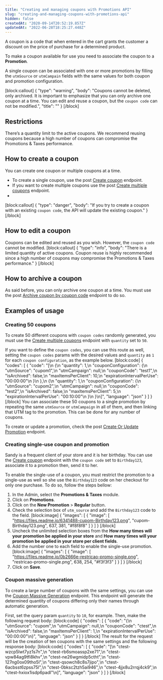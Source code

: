 ```yaml
---
title: "Creating and managing coupons with Promotions API"
slug: "creating-and-managing-coupons-with-promotions-api"
hidden: false
createdAt: "2020-09-14T20:52:19.857Z"
updatedAt: "2022-06-28T18:25:27.448Z"
---
```

A coupon is a code that when entered in the cart grants the customer a discount on the price of purchase for a determined product.

To make a coupon available for use you need to associate the coupon to a **Promotion**.

A single coupon can be associated with one or more promotions by filling the `utmSource` or `utmCampain` fields with the same values for both coupon and promotion configuration.

[block:callout]
{
  "type": "warning",
  "body": "Coupons cannot be deleted, only archived. It is important to emphasize that you can only archive one coupon at a time. You can edit and reuse a coupon, but the `coupon code` can not be modified.",
  "title": ""
}
[/block]

## Restrictions

There’s a quantity limit to the active coupons. We recommend reusing coupons because a high number of coupons can compromise the Promotions & Taxes performance.

## How to create a coupon

You can create one coupon or multiple coupons at a time.

- To create a single coupon, use the <span class="api pg-type type-post">post</span> [Create coupon](ref:post_api-rnb-pvt-coupon) endpoint.
- If you want to create multiple coupons use the <span class="api pg-type type-post">post</span> [Create multiple coupons](ref:post_api-rnb-pvt-multiple-coupons) endpoint.
- 
[block:callout]
{
  "type": "danger",
  "body": "If you try to create a coupon with an existing `coupon code`, the API will update the existing coupon."
}
[/block]

## How to edit a coupon

Coupons can be edited and reused as you wish. However, the `coupon code` cannot be modified.
[block:callout]
{
  "type": "info",
  "body": "There is a limited quantity of active coupons. Coupon reuse is highly recommended since a high number of coupons may compromise the Promotions & Taxes performance."
}
[/block]

## How to archive a coupon

As said before, you can only archive one coupon at a time. You must use the <span class="api pg-type type-post">post</span> [Archive coupon by coupon code](ref:archivebycouponcode) endpoint to do so.

## Examples of usage

### Creating 50 coupons

To create 50 different coupons with `coupon codes` randomly generated, you must use the [Create multiple coupons](ref:post_api-rnb-pvt-multiple-coupons) endpoint with `quantity` set to `50`.

If you want to define the `coupon codes`, you can use this route as well, setting the `coupon codes` params with the desired values and `quantity` as `1` for each `coupon configuration`, as the example below.
[block:code]
{
  "codes": [
    {
      "code": "[\n    {\n        \"quantity\": 1,\n        \"couponConfiguration\": {\n            \"utmSource\": \"cupom1\",\n            \"utmCampaign\": null,\n            \"couponCode\": \"test1\",\n            \"isArchived\": false,\n            \"maxItemsPerClient\": 10,\n            \"expirationIntervalPerUse\": \"00:00:00\"\n        }\n    },\n    {\n        \"quantity\": 1,\n        \"couponConfiguration\": {\n            \"utmSource\": \"cupom2\",\n            \"utmCampaign\": null,\n            \"couponCode\": \"test2\",\n            \"isArchived\": false,\n            \"maxItemsPerClient\": 5,\n            \"expirationIntervalPerUse\": \"00:10:00\"\n        }\n    }\n]",
      "language": "json"
    }
  ]
}
[/block]
You can associate these 50 coupons to a single promotion by repeating the same `utmSource` or `utmCampaign` in all of them, and then linking that UTM tag to the promotion. This can be done for any number of coupons.

To create or update a promotion, check the <span class="api pg-type type-post">post</span> [Create Or Update Promotion](ref:createorupdatecalculatorconfiguration) endpoint.

### Creating single-use coupon and promotion

Sandy is a frequent client of your store and it is her birthday. You can use the [Create coupon](ref:post_api-rnb-pvt-coupon) endpoint with the `coupon code` set to `Birthday123`, associate it to a promotion then, send it to her.

To enable the single-use of a coupon, you must restrict the promotion to a single-use as well so she use the `Birthday123` code on her checkout for only one purchase. To do so, follow the steps bellow:

1. In the Admin, select the **Promotions & Taxes** module.
2. Click on **Promotions**.
3. Click on the **New Promotion** > **Regular** button.
4. Check the selection box of `utm_source` and add the `Birthday123` code to the field.
[block:image]
{
  "images": [
    {
      "image": [
        "https://files.readme.io/6341488-cupom-Birthday123.png",
        "cupom-Birthday123.png",
        637,
        381,
        "#f8f8f8"
      ]
    }
  ]
}
[/block]
5. Uncheck the unlimited selection boxes from the **How many times will your promotion be applied in your store** and **How many times will your promotion be applied in your store per client fields**.
6. Add the number one to each field to enable the single-use promotion.
[block:image]
{
  "images": [
    {
      "image": [
        "https://files.readme.io/0b2666e-restricao-promo-single.png",
        "restricao-promo-single.png",
        638,
        254,
        "#f3f3f3"
      ]
    }
  ]
}
[/block]
7. Click on **Save**.

### Coupon massive generation

To create a large number of coupons with the same settings, you can use the [Coupon Massive Generation](ref:massivegeneration) endpoint. This endpoint will generate the determined quantity of coupons differing only their names through automatic generation.

First, set the query param `quantity` to `10`, for example. Then, make the following request body:
[block:code]
{
  "codes": [
    {
      "code": "{\n  \"utmSource\": \"cupom\",\n  \"utmCampaign\": null,\n  \"couponCode\": \"ctest\",\n  \"isArchived\": false,\n  \"maxItemsPerClient\": 1,\n  \"expirationIntervalPerUse\": \"00:00:00\"\n}",
      "language": "json"
    }
  ]
}
[/block]
The result for the request will be the creation of ten coupons with the same settings and the following response body:
[block:code]
{
  "codes": [
    {
      "code": "[\n    \"ctest-wzcp5lwt7yz1s7n\",\n    \"ctest-rb6smoassp2xe71\",\n    \"ctest-vpw84ag9tfi8khv\",\n    \"ctest-ne26wgmidp5ctht\",\n    \"ctest-127ng0ox09tho5l\",\n    \"ctest-qsowch8c8s7jipo\",\n    \"ctest-6acbsst6zpss75l\",\n    \"ctest-0bksc2tzh5ai946\",\n    \"ctest-4jjx8u2rrqj4ck9\",\n    \"ctest-hxiox1isdp6padl\"\n]",
      "language": "json"
    }
  ]
}
[/block]
